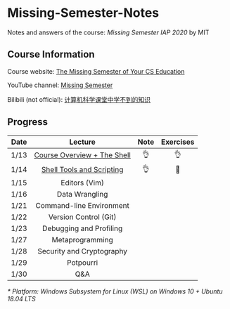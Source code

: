# Missing-Semester-Notes
Notes and answers of the course: *Missing Semester IAP 2020* by MIT
## Course Information
Course website: [The Missing Semester of Your CS Education](https://missing.csail.mit.edu/)

YouTube channel: [Missing Semester](https://www.youtube.com/channel/UCuXy5tCgEninup9cGplbiFw)

Bilibili (not official): [计算机科学课堂中学不到的知识](https://www.bilibili.com/video/BV1x7411H7wa?)
## Progress
| Date | Lecture                     | Note | Exercises |
|:------:|:-----------------------------:|:------:|:-----------:|
| 1/13 | [Course Overview + The Shell](https://github.com/Syarotto/Missing-Semester-Notes/blob/master/1_Overview_Shell.md#lecture-1-course-overview--the-shell) |:ok_hand:|:ok_hand:|
| 1/14 |[Shell Tools and Scripting](https://github.com/Syarotto/Missing-Semester-Notes/blob/master/2_Shell_Tools_and_Scripting.md#lecture-2-shell-tools-and-scripting)|:ok_hand:|:construction:|
| 1/15 |Editors (Vim)|      |           |
| 1/16 |Data Wrangling|      |           |
| 1/21 |Command-line Environment|      |           |
| 1/22 |Version Control (Git)|      |           |
| 1/23 |Debugging and Profiling|      |           |
| 1/27 |Metaprogramming|      |           |
| 1/28 |Security and Cryptography|      |           |
| 1/29 |Potpourri|      |           |
| 1/30 |Q&A|      |           |

*\* Platform: Windows Subsystem for Linux (WSL) on Windows 10 + Ubuntu 18.04 LTS*
